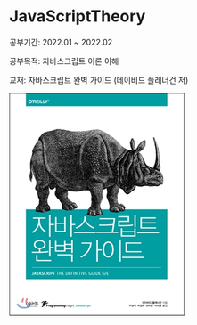 # JavaScriptTheory
공부기간: 2022.01 ~ 2022.02

공부목적: 자바스크립트 이론 이해

교재: 자바스크립트 완벽 가이드 (데이비드 플래너건 저)

<img src = "자바스크립트 교재.jpg">

